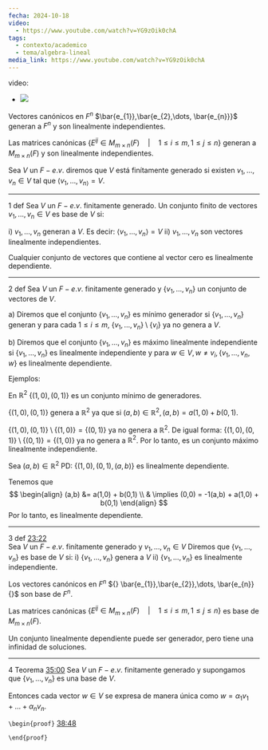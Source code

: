 ```yaml
---
fecha: 2024-10-18
video:
  - https://www.youtube.com/watch?v=YG9zOik0chA
tags:
  - contexto/academico
  - tema/algebra-lineal
media_link: https://www.youtube.com/watch?v=YG9zOik0chA
---
```


video:
  - ![](https://www.youtube.com/watch?v=YG9zOik0chA)

Vectores canónicos en $F^{n}$ $\bar{e_{1}},\bar{e_{2},\dots, \bar{e_{n}}}$ generan a $F^{n}$ y son linealmente independientes.

Las matrices canónicas $\{ E^{ij} \in M_{m\times n} (F) \quad \Big| \quad 1 \leq i \leq m , 1 \leq j \leq n \}$ generan a $M_{m \times n}(F)$ y son linealmente independientes.

Sea $V$ un $F-e.v.$ diremos que $V$ está finítamente generado si existen $v_1 , \dots, v_{n}\in V$ tal que $\langle v_1 , \dots, v_{n \rangle}= V$. 

---
1 def
Sea $V$ un $F-e.v.$  finitamente generado. Un conjunto finito de vectores $v_1 , \dots, v_{n} \in V$ es base de $V$ si:

i) $v_1 , \dots, v_n$ generan a $V$. Es decir: $\langle v_1 , \dots, v_{n} \rangle = V$
ii) $v_1 , \dots, v_n$  son vectores linealmente independientes.

Cualquier conjunto de vectores que contiene al vector cero es linealmente dependiente.

---
2 def
Sea $V$ un $F-e.v.$  finitamente generado y $\{ v_1 , \dots, v_n \}$ un conjunto de vectores de $V$.

a)
Diremos que el conjunto $\{ v_1 , \dots, v_n \}$ es mínimo generador si $\{ v_{1} , \dots, v_{n} \}$ generan y para cada $1 \leq i \leq m$, $\{  v_1 , \dots, v_{n} \} \setminus \{ v_{i} \}$ ya no genera a $V$.

b)
Diremos que el conjunto $\{ v_{1} , \dots, v_{n} \}$ es máximo linealmente independiente si $\{ v_{1} , \dots, v_{n} \}$ es linealmente independiente y para $w \in V, w \neq v_{i}, \{  v_{1} , \dots, v_{n}, w \}$ es linealmente dependiente. 

Ejemplos:

En $\mathbb{R}^{2}$
$\{ (1,0), (0,1) \}$ es un conjunto mínimo de generadores.

$\{ (1,0), (0,1) \}$ genera a $\mathbb{R}^{2}$ ya que si $(a,b) \in \mathbb{R}^{2}, (a,b) = a(1,0)+b(0,1)$.


$\{ (1,0), (0,1) \} \setminus \{  (1,0) \} = \{ (0,1) \}$ ya no genera a $\mathbb{R}^{2}$. De igual forma:
$\{ (1,0), (0,1) \} \setminus \{  (0,1) \} = \{ (1,0) \}$ ya no genera a $\mathbb{R}^{2}$.
Por lo tanto, es un conjunto máximo linealmente independiente. 


Sea $(a,b) \in \mathbb{R}^{2}$
PD: $\{ (1,0), (0,1), (a,b) \}$ es linealmente dependiente.

Tenemos que 
$$
\begin{align}
(a,b) &= a(1,0) + b(0,1) \\
& \implies (0,0) = -1(a,b) + a(1,0) + b(0,1)
\end{align}
$$
Por lo tanto, es linealmente dependiente.


---
3 def
[23:22]()  
Sea $V$ un $F-e.v.$ finítamente generado y $v_{1} , \dots, v_{n} \in V$
Diremos que $\{ v_{1} , \dots, v_{n} \}$ es base de $V$ si:
i) $\{ v_{1} , \dots, v_{n} \}$ genera a $V$
ii) $\{ v_{1} , \dots, v_{n} \}$ es linealmente independiente.


Los vectores canónicos en $F^{n}$ ${} \bar{e_{1}},\bar{e_{2}},\dots, \bar{e_{n}} {}$ son base de $F^{n}$.

Las matrices canónicas $\{  E^{ij} \in M_{m \times n} (F) \quad \Big| \quad 1 \leq i \leq m, 1 \leq j \leq n \}$ es base de $M_{m \times n}(F)$.

Un conjunto linealmente dependiente puede ser generador, pero tiene una infinidad de soluciones. 

---
4
Teorema
[35:00]()
Sea $V$ un $F-e.v.$ finitamente generado y supongamos que $\{  v_{1} , \dots, v_{n} \}$ es una base de $V$. 

Entonces cada vector $w \in V$ se expresa de manera única como $w = \alpha_{1} v_{1} + \dots + \alpha_{n}v_{n}$.

`\begin{proof}`
[38:48]()


`\end{proof}`


